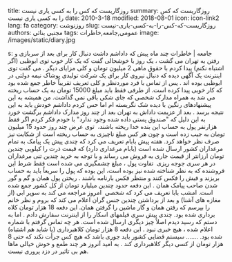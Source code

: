 title: روزگاریست که کس را به کسی یاری نیست
summary: روزگاریست که کس را به کسی یاری نیست
date: 2010-3-18
modified: 2018-08-01
icon:  icon-link2
lang: fa
category: روزنوشت
slug: روزگاریست-که-کس-را-به-کسی-یاری-نیست
authors: مجتبی بنائی
tags: عمومی,جامعه,خاطرات
image: /images/static/diary.jpg

s: جامعه | خاطرات  چند ماه پیش که داداشم داشت      دنبال کار برای بعد از سربازی و رفتن به تهران می گشت ، یک روز با خوشحالی      گفت که یک کار خوب توی ابوظبی (اگر اشتباه نکنم) پیدا کردم با حقوق ماهی 2      میلیون تومان و کلی مزایای دیگر . می گفت توی اینترنت یک آگهی دیده که دنبال      نیروی کار برای یک شرکت تولیدی پوشاک نیمه دولتی در ابوظبی بوده اند . پس از      تماس با فرد موردنظر و کلی تعریف تقریباً خاطر جمع شده بود که کار خوبی پیدا      کرده است. از طرفی فقط باید مبلغ 15000 تومان به یک حساب ریخته می شد به      همراه مدارک شخصی که جای شکی باقی نمی گذاشت.  من همیشه به این پیشنهادهای رنگین با دیده شک نگریسته ام اما حس کردم داداشم خودش باید به این نتیجه برسد . بعد از عزیمت داداش به تهران بعد از چند روز مدارک داداشم برگشت خورد به این دلیل که "صندوق پستی داده شده وجود ندارد" با خودم فکر کردم اگر فقط هزارنفر پول به حساب این بنده خدا ریخته باشند،  توی عرض چند روز حدود 15 میلیون تومان به جیب زده است و چون هر کس مبلغ ناچیزی به حساب ریخته است از شکایت نیز صرف نظر خواهد کرد.  هفته پیش بابام تعریف می کرد که      چندی پیش یک پیامک به تمام مرغداران کشور ارسال شده است (بابام مرغداری دارد)      که قیمت ذرت را کیلویی چندین تومان ارزانتر از قیمت جاری به فروش می رساند و      با توجه به خرید چندین تنی مرغداران در هر سری جوجه ریزی  تفاوت پول ، مبلغ چشمگیری می شده است فقط      شرط این فروشنده که به نظر شناخته شده نیز بوده است، این بوده که پول را      سریعاً باید به حساب بریزند و فیش را فکس کنند و منتظر فکس بارنامه باشند . ریختن      پول همان و گم و گور شدن صاحب پیامک همان . این دفعه حدود چندین میلیارد      تومان از کل کشور جمع شده است.  امشب بابا تعریف می کرد که      شخصی  امروز مراجعه می کند به سوپر      ابی (از مغازه های آشنا) و بعد از برداشتن چندین جنس گران اعلام می کند که      بروم و نظر خانم را بپرسم که رفتن همان و گار ماشین را گرفتن همان. این دفعه 18      هزار تومان کلاه برداری شده بود.  چندی پیش سری فیلمهای اسکار را      از اینترنت سفارش دادم . اما به دستم که رسید دیدم اصلاً چیز دیگری ارسال شده      است. هر چه تماس گرفتم با شماره اعلام شده ، هیچ خبری نبود . این دفعه 8 هزار      تومان کلاهبرداری (یا شاید هم اشتباه) شده بود.  .......             سیستم قضایی کشور باید جوری باشد که هیچ کس جرأت نکند که حتی 8 هزار تومان از کسی دیگر کلاهبرداری کند . به امید آنروز هر چند طمع و خوش خیالی ماها هم بی تاثیر در دزد پروری نیست.